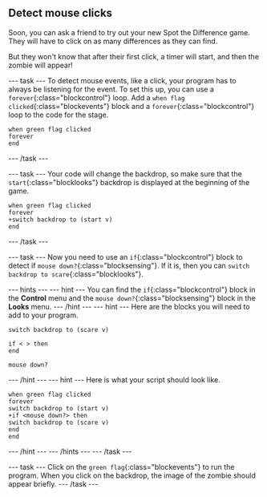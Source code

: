 ## Detect mouse clicks

Soon, you can ask a friend to try out your new Spot the Difference game. They will have to click on as many differences as they can find.

But they won't know that after their first click, a timer will start, and then the zombie will appear!

--- task ---
To detect mouse events, like a click, your program has to always be listening for the event. To set this up, you can use a `forever`{:class="blockcontrol"} loop.
Add a `when flag clicked`{:class="blockevents"} block and a `forever`{:class="blockcontrol"} loop to the code for the stage.

```blocks
when green flag clicked
forever
end
```
--- /task ---

--- task ---
Your code will change the backdrop, so make sure that the `start`{:class="blocklooks"} backdrop is displayed at the beginning of the game.

```blocks
when green flag clicked
forever
+switch backdrop to (start v)
end
```
--- /task ---

--- task ---
Now you need to use an `if`{:class="blockcontrol"} block to detect if `mouse down?`{:class="blocksensing"}. If it is, then you can `switch backdrop to scare`{:class="blocklooks"}.

--- hints --- --- hint ---
You can find the `if`{:class="blockcontrol"} block in the **Control** menu and the `mouse down?`{:class="blocksensing"} block in the **Looks** menu.
--- /hint --- --- hint ---
Here are the blocks you will need to add to your program.

```blocks
switch backdrop to (scare v)

if < > then
end

mouse down?
```

--- /hint --- --- hint ---
Here is what your script should look like.

```blocks
when green flag clicked
forever
switch backdrop to (start v)
+if <mouse down?> then
switch backdrop to (scare v)
end
end

```

--- /hint --- --- /hints ---
--- /task ---

--- task ---
Click on the `green flag`{:class="blockevents"} to run the program. When you click on the backdrop, the image of the zombie should appear briefly.
--- /task ---
